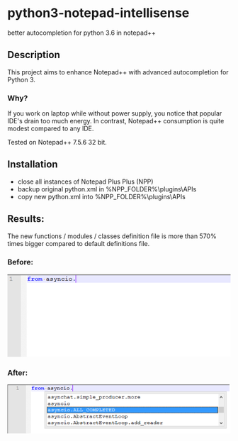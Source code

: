 # python3-notepad-intellisense
better autocompletion for python 3.6 in notepad++

## Description

This project aims to enhance Notepad++ with advanced autocompletion for Python 3.
### Why?
If you work on laptop while without power supply, you notice that popular IDE's drain too much energy.
In contrast, Notepad++ consumption is quite modest compared to any IDE.

Tested on Notepad++ 7.5.6 32 bit.

## Installation
* close all instances of Notepad Plus Plus (NPP)
* backup original python.xml in %NPP_FOLDER%\plugins\APIs
* copy new python.xml into %NPP_FOLDER%\plugins\APIs

## Results:
The new functions / modules / classes definition file is more than 570% times bigger compared to default definitions file.
### Before:
![before](before.png)
### After:
![after](after.png)


